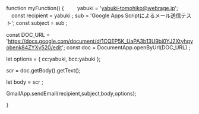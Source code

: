function myFunction() {
　
　yabuki = 'yabuki-tomohiko@webrage.jp';
　const recipient = yabuki ; 
  sub = 'Google Apps Scriptによるメール送信テスト';
  const subject = sub ;

  const DOC_URL = 'https://docs.google.com/document/d/1CQEP5K_UaPA3b13U9bi0YJ2Xtyhqyobenk84ZYXv520/edit';
  const doc = DocumentApp.openByUrl(DOC_URL) ;

  let options = {
    cc:yabuki,
    bcc:yabuki
  };
 
  scr = doc.getBody().getText();

  let body = scr ;

  GmailApp.sendEmail(recipient,subject,body,options);

}